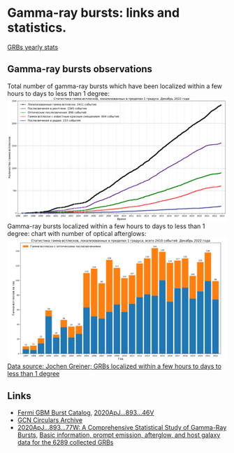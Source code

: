 # Gamma-ray bursts: links and statistics.
[GRBs yearly stats](./stats/)

## Gamma-ray bursts observations
Total number of gamma-ray bursts which have been localized within a few hours to days to less than 1 degree:
![Total number of gamma-ray bursts which have been localized within a few hours to days to less than 1 degree](https://github.com/gvard/astrodata/raw/main/plots/stars/grbs_total_number_plot.png)
Gamma-ray bursts localized within a few hours to days to less than 1 degree: chart with number of optical afterglows:
![Gamma-ray bursts localized within a few hours to days to less than 1 degree: chart with number of optical afterglows](https://github.com/gvard/astrodata/raw/main/plots/stars/grbs_stats_bar_chart.svg)
[Data source: Jochen Greiner; GRBs localized within a few hours to days to less than 1 degree](https://www.mpe.mpg.de/~jcg/grbgen.html)

## Links
* [Fermi GBM Burst Catalog](https://heasarc.gsfc.nasa.gov/W3Browse/fermi/fermigbrst.html),
  [2020ApJ...893...46V](https://ui.adsabs.harvard.edu/abs/2020ApJ...893...46V/abstract)
* [GCN Circulars Archive](https://gcn.gsfc.nasa.gov/gcn/gcn3_archive.html)
* [2020ApJ...893...77W: A Comprehensive Statistical Study of Gamma-Ray Bursts](https://ui.adsabs.harvard.edu/abs/2020ApJ...893...77W/abstract),
  [Basic information, prompt emission, afterglow, and host galaxy data for the 6289 collected GRBs](https://vizier.cds.unistra.fr/viz-bin/VizieR?-source=J/ApJ/893/77)
